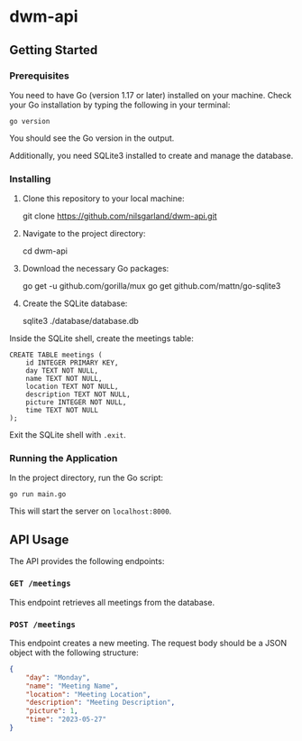 # dwm-api

## Getting Started

### Prerequisites

You need to have Go (version 1.17 or later) installed on your machine. Check your Go installation by typing the following in your terminal:

    go version

You should see the Go version in the output.

Additionally, you need SQLite3 installed to create and manage the database.

### Installing

1. Clone this repository to your local machine:

    git clone https://github.com/nilsgarland/dwm-api.git

2. Navigate to the project directory:

    cd dwm-api

3. Download the necessary Go packages:

    go get -u github.com/gorilla/mux
    go get github.com/mattn/go-sqlite3

4. Create the SQLite database:

    sqlite3 ./database/database.db

Inside the SQLite shell, create the meetings table:

    CREATE TABLE meetings (
        id INTEGER PRIMARY KEY,
        day TEXT NOT NULL,
        name TEXT NOT NULL,
        location TEXT NOT NULL,
        description TEXT NOT NULL,
        picture INTEGER NOT NULL,
        time TEXT NOT NULL
    );

Exit the SQLite shell with `.exit`.

### Running the Application

In the project directory, run the Go script:

    go run main.go

This will start the server on `localhost:8000`.

## API Usage

The API provides the following endpoints:

### `GET /meetings`

This endpoint retrieves all meetings from the database.

### `POST /meetings`

This endpoint creates a new meeting. The request body should be a JSON object with the following structure:

```json
{
    "day": "Monday",
    "name": "Meeting Name",
    "location": "Meeting Location",
    "description": "Meeting Description",
    "picture": 1,
    "time": "2023-05-27"
}
